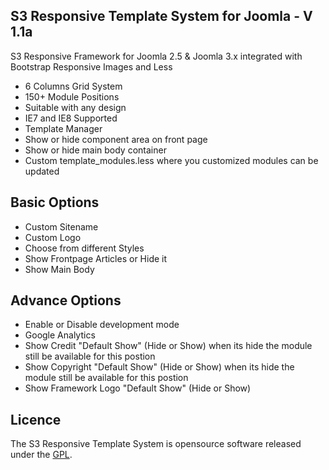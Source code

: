 ## S3 Responsive Template System for Joomla - V 1.1a

S3 Responsive Framework for Joomla 2.5 & Joomla 3.x integrated with Bootstrap Responsive Images and Less
 - 6 Columns Grid System
 - 150+ Module Positions
 - Suitable with any design
 - IE7 and IE8 Supported
 - Template Manager
 - Show or hide component area on front page
 - Show or hide main body container
 - Custom template_modules.less where you customized modules can be updated

## Basic Options

 - Custom Sitename
 - Custom Logo
 - Choose from different Styles
 - Show Frontpage Articles or Hide it
 - Show Main Body

## Advance Options

 - Enable or Disable development mode
 - Google Analytics
 - Show Credit "Default Show" (Hide or Show) when its hide the module still be available for this postion
 - Show Copyright "Default Show" (Hide or Show) when its hide the module still be available for this postion
 - Show Framework Logo "Default Show" (Hide or Show)

## Licence

The S3 Responsive Template System is opensource software released under the [GPL](http://www.gnu.org/licenses/gpl-2.0.txt).
